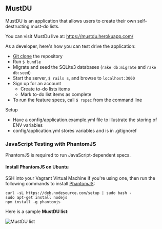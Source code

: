 ## MustDU 

MustDU is an application that allows users to create their own self-destructing must-do lists.

You can visit MustDu live at: https://mustdu.herokuapp.com/

As a developer, here's how you can test drive the application:

- [Git clone](https://github.com/hpjaj/mustdu.git) the repository
- Run `$ bundle`
- Migrate and seed the SQLite3 databases (`rake db:migrate` and `rake db:seed`)
- Start the server, `$ rails s`, and browse to `localhost:3000` 
- Sign up for an account
  - Create to-do lists items
  - Mark to-do list items as complete
- To run the feature specs, call `$ rspec` from the command line

Setup
- Have a config/application.example.yml file to illustrate the storing of ENV variables
- config/application.yml stores variables and is in .gitignoref

### JavaScript Testing with PhantomJS

PhantomJS is required to run JavaScript-dependent specs. 

#### Install PhantomJS on Ubuntu

SSH into your Vagrant Virtual Machine if you're using one, then run the following commands to install [PhantomJS](http://phantomjs.org/):

```
curl -sL https://deb.nodesource.com/setup | sudo bash -
sudo apt-get install nodejs
npm install -g phantomjs
```
Here is a sample **MustDU list**:

![MustDU list](http://hpjaj.com/web-images/mustdu-images/mustdu-port.jpg)